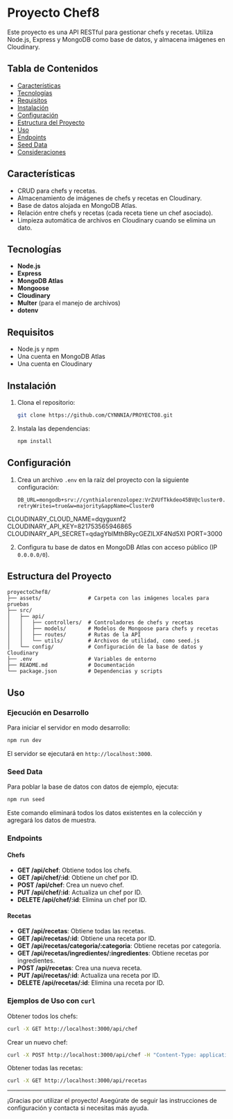 # Proyecto Chef8

Este proyecto es una API RESTful para gestionar chefs y recetas. Utiliza Node.js, Express y MongoDB como base de datos, y almacena imágenes en Cloudinary.

## Tabla de Contenidos

- [Características](#características)
- [Tecnologías](#tecnologías)
- [Requisitos](#requisitos)
- [Instalación](#instalación)
- [Configuración](#configuración)
- [Estructura del Proyecto](#estructura-del-proyecto)
- [Uso](#uso)
- [Endpoints](#endpoints)
- [Seed Data](#seed-data)
- [Consideraciones](#consideraciones)

## Características

- CRUD para chefs y recetas.
- Almacenamiento de imágenes de chefs y recetas en Cloudinary.
- Base de datos alojada en MongoDB Atlas.
- Relación entre chefs y recetas (cada receta tiene un chef asociado).
- Limpieza automática de archivos en Cloudinary cuando se elimina un dato.

## Tecnologías

- **Node.js**
- **Express**
- **MongoDB Atlas**
- **Mongoose**
- **Cloudinary**
- **Multer** (para el manejo de archivos)
- **dotenv**

## Requisitos

- Node.js y npm
- Una cuenta en MongoDB Atlas
- Una cuenta en Cloudinary

## Instalación

1. Clona el repositorio:

   ```bash
   git clone https://github.com/CYNNNIA/PROYECTO8.git
   ```

2. Instala las dependencias:

   ```bash
   npm install
   ```

## Configuración

1. Crea un archivo `.env` en la raíz del proyecto con la siguiente configuración:

   ```env
   DB_URL=mongodb+srv://cynthialorenzolopez:VrZVUfTkkdeo45BV@cluster0.hagak.mongodb.net/?retryWrites=true&w=majority&appName=Cluster0
   ```

CLOUDINARY_CLOUD_NAME=dqyguxnf2
CLOUDINARY_API_KEY=821753565946865
CLOUDINARY_API_SECRET=qdagYblMthBRycGEZILXF4Nd5XI
PORT=3000

2. Configura tu base de datos en MongoDB Atlas con acceso público (IP `0.0.0.0/0`).

## Estructura del Proyecto

```plaintext
proyectoChef8/
├── assets/               # Carpeta con las imágenes locales para pruebas
├── src/
│   ├── api/
│   │   ├── controllers/  # Controladores de chefs y recetas
│   │   ├── models/       # Modelos de Mongoose para chefs y recetas
│   │   ├── routes/       # Rutas de la API
│   │   └── utils/        # Archivos de utilidad, como seed.js
│   └── config/           # Configuración de la base de datos y Cloudinary
├── .env                  # Variables de entorno
├── README.md             # Documentación
└── package.json          # Dependencias y scripts
```

## Uso

### Ejecución en Desarrollo

Para iniciar el servidor en modo desarrollo:

```bash
npm run dev
```

El servidor se ejecutará en `http://localhost:3000`.

### Seed Data

Para poblar la base de datos con datos de ejemplo, ejecuta:

```bash
npm run seed
```

Este comando eliminará todos los datos existentes en la colección y agregará los datos de muestra.

### Endpoints

#### Chefs

- **GET /api/chef**: Obtiene todos los chefs.
- **GET /api/chef/:id**: Obtiene un chef por ID.
- **POST /api/chef**: Crea un nuevo chef.
- **PUT /api/chef/:id**: Actualiza un chef por ID.
- **DELETE /api/chef/:id**: Elimina un chef por ID.

#### Recetas

- **GET /api/recetas**: Obtiene todas las recetas.
- **GET /api/recetas/:id**: Obtiene una receta por ID.
- **GET /api/recetas/categoria/:categoria**: Obtiene recetas por categoría.
- **GET /api/recetas/ingredientes/:ingredientes**: Obtiene recetas por ingredientes.
- **POST /api/recetas**: Crea una nueva receta.
- **PUT /api/recetas/:id**: Actualiza una receta por ID.
- **DELETE /api/recetas/:id**: Elimina una receta por ID.

### Ejemplos de Uso con `curl`

Obtener todos los chefs:

```bash
curl -X GET http://localhost:3000/api/chef
```

Crear un nuevo chef:

```bash
curl -X POST http://localhost:3000/api/chef -H "Content-Type: application/json" -d '{"nombre":"Gordon Ramsay","experiencia":20}'
```

Obtener todas las recetas:

```bash
curl -X GET http://localhost:3000/api/recetas
```

---

¡Gracias por utilizar el proyecto! Asegúrate de seguir las instrucciones de configuración y contacta si necesitas más ayuda.
